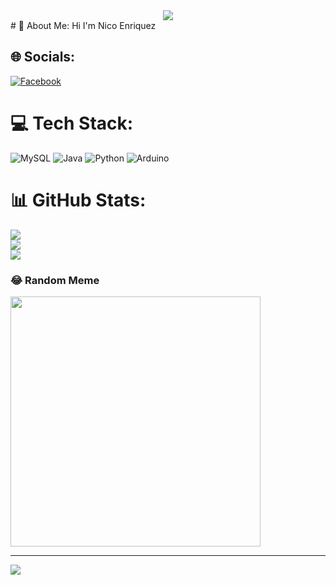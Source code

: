 <div align="center">
  <img src="https://raw.githubusercontent.com/EMBOTIDO/EMBOTIDO/master/header1.jpg" />
</div>
# 💫 About Me:
Hi I'm Nico Enriquez<br>


## 🌐 Socials:
[![Facebook](https://img.shields.io/badge/Facebook-%231877F2.svg?logo=Facebook&logoColor=white)](https://www.facebook.com/nico.enriquez.1422?mibextid=ZbWKwL)

# 💻 Tech Stack:
![MySQL](https://img.shields.io/badge/mysql-%2300000f.svg?style=for-the-badge&logo=mysql&logoColor=white) ![Java](https://img.shields.io/badge/java-%23ED8B00.svg?style=for-the-badge&logo=openjdk&logoColor=white) ![Python](https://img.shields.io/badge/python-3670A0?style=for-the-badge&logo=python&logoColor=ffdd54) ![Arduino](https://img.shields.io/badge/-Arduino-00979D?style=for-the-badge&logo=Arduino&logoColor=white)
# 📊 GitHub Stats:
![](https://github-readme-stats.vercel.app/api?username=EMBOTIDO&theme=dracula&hide_border=false&include_all_commits=false&count_private=false)<br/>
![](https://github-readme-streak-stats.herokuapp.com/?user=EMBOTIDO&theme=dracula&hide_border=false)<br/>
![](https://github-readme-stats.vercel.app/api/top-langs/?username=EMBOTIDO&theme=dracula&hide_border=false&include_all_commits=false&count_private=false&layout=compact)

### 😂 Random Meme
<img src='https://randommeme-five.vercel.app/' style="height: 400px;"/>

---
[![](https://visitcount.itsvg.in/api?id=EMBOTIDO&icon=5&color=8)](https://visitcount.itsvg.in)

<!-- Proudly created with GPRM ( https://gprm.itsvg.in ) -->
